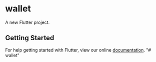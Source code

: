 # wallet

A new Flutter project.

## Getting Started

For help getting started with Flutter, view our online
[documentation](https://flutter.io/).
"# wallet" 
